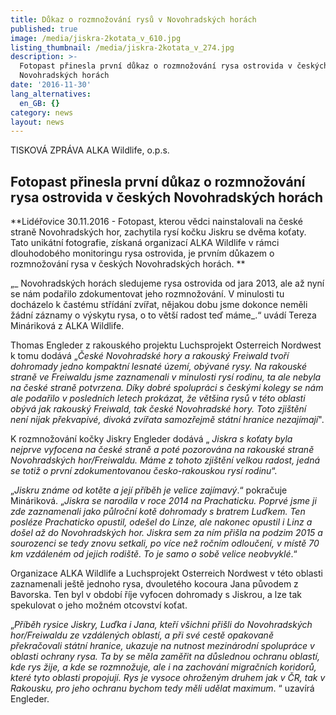 ```yaml
---
title: Důkaz o rozmnožování rysů v Novohradských horách
published: true
image: /media/jiskra-2kotata_v_610.jpg
listing_thumbnail: /media/jiskra-2kotata_v_274.jpg
description: >-
  Fotopast přinesla první důkaz o rozmnožování rysa ostrovida v českých
  Novohradských horách
date: '2016-11-30'
lang_alternatives:
  en_GB: {}
category: news
layout: news
---
```

TISKOVÁ ZPRÁVA ALKA Wildlife, o.p.s.

## Fotopast přinesla první důkaz o rozmnožování rysa ostrovida v českých Novohradských horách



**Lidéřovice 30.11.2016 - Fotopast, kterou vědci nainstalovali na české straně Novohradských hor, zachytila rysí kočku Jiskru se dvěma koťaty. Tato unikátní fotografie, získaná organizací ALKA Wildlife v rámci dlouhodobého monitoringu rysa ostrovida, je prvním důkazem o rozmnožování rysa v českých Novohradských horách. **

„_ Novohradských horách sledujeme rysa ostrovida od jara 2013, ale až nyní se nám podařilo zdokumentovat jeho rozmnožování. V minulosti tu docházelo k častému střídání zvířat, nějakou dobu jsme dokonce neměli žádní záznamy o výskytu rysa, o to větší radost teď máme_.“ uvádí Tereza Mináriková z ALKA Wildlife. 

Thomas Engleder z rakouského projektu Luchsprojekt Osterreich Nordwest k tomu dodává „_České Novohradské hory a rakouský Freiwald tvoří dohromady jedno kompaktní lesnaté území, obývané rysy. Na rakouské straně ve Freiwaldu jsme zaznamenali v minulosti rysí rodinu, ta ale nebyla na české straně potvrzena. Díky dobré spolupráci s českými kolegy se nám ale podařilo v posledních letech prokázat, že většina rysů v této oblasti obývá jak rakouský Freiwald, tak české Novohradské hory. Toto zjištění není nijak překvapivé, divoká zvířata samozřejmě státní hranice nezajímají_".

K rozmnožování kočky Jiskry Engleder dodává „ _Jiskra s koťaty byla nejprve vyfocena na české straně a poté pozorována na rakouské straně Novohradských hor/Freiwaldu. Máme z tohoto zjištění velkou radost, jedná se totiž o první zdokumentovanou česko-rakouskou rysí rodinu_“.

„_Jiskru známe od kotěte a její příběh je velice zajímavý_.“ pokračuje Mináriková. „_Jiskra se narodila v roce 2014 na Prachaticku. Poprvé jsme ji zde zaznamenali jako půlroční kotě dohromady s bratrem Luďkem. Ten posléze Prachaticko opustil, odešel do Linze, ale nakonec opustil i Linz a došel až do Novohradských hor. Jiskra sem za ním přišla na podzim 2015 a sourozenci se tedy znovu setkali, po více než ročním odloučení, v místě 70 km vzdáleném od jejich rodiště. To je samo o sobě velice neobvyklé_.“ 

Organizace ALKA Wildlife a Luchsprojekt Osterreich Nordwest v této oblasti zaznamenali ještě jednoho rysa, dvouletého kocoura Jana původem z Bavorska. Ten byl v období říje vyfocen dohromady s Jiskrou, a lze tak spekulovat o jeho možném otcovství koťat. 

„_Příběh rysice Jiskry, Luďka i Jana, kteří všichni přišli do Novohradských hor/Freiwaldu ze vzdálených oblastí, a při své cestě opakovaně překračovali státní hranice, ukazuje na nutnost mezinárodní spolupráce v oblasti ochrany rysa. Ta by se měla zaměřit na důslednou ochranu oblastí, kde rys žije, a kde se rozmnožuje, ale i na zachování migračních koridorů, které tyto oblasti propojují. Rys je vysoce ohroženým druhem jak v ČR, tak v Rakousku, pro jeho ochranu bychom tedy měli udělat maximum_. “ uzavírá Engleder.
